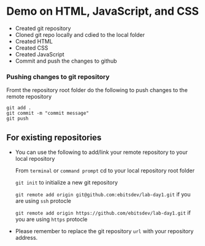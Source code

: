 # Demo on HTML, JavaScript, and CSS
- Created git repository
- Cloned git repo locally and cdied to the local folder
- Created HTML
- Created CSS
- Created JavaScript
- Commit and push the changes to github

### Pushing changes to git repository

Fromt the repository root folder do the following to push changes to the remote repository

```
git add .
git commit -m "commit message"
git push
```

## For existing repositories

- You can use the following to add/link your remote repository to your local repository

    From `terminal` or `command prompt` cd to your local repository root folder

    `git init` to initialize a new git repository

    `git remote add origin git@github.com:ebitsdev/lab-day1.git` if you are using `ssh` protocle

    `git remote add origin https://github.com/ebitsdev/lab-day1.git` if you are using `https` protocle

* Please remember to replace the git repository `url` with your repository address.
